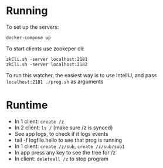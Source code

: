 # Running

To set up the servers:
```
docker-compose up
```

To start clients use zookeper cli:
```
zkCli.sh -server localhost:2181
zkCli.sh -server localhost:2182
```

To run this watcher, the easiest way is to use IntellIJ, and
pass `localhost:2181 ./prog.sh` as arguments

# Runtime

* In 1 client: `create /z`
* In 2 client: `ls /` (make sure /z is synced)
* See app logs, to check if it logs events
* tail -f logfile.hello to see that prog is running
* In 1 client: `create /z/sub`, `create /z/sub/sub1`
* In app press any key to see the tree for /z
* In client: `deleteall /z` to stop program

